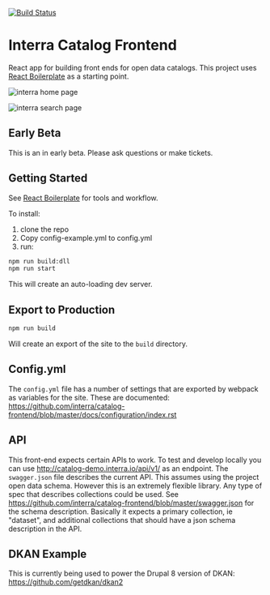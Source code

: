 [![Build Status](https://travis-ci.org/interra/catalog-frontend.svg?branch=master)](https://travis-ci.org/interra/catalog-frontend)

# Interra Catalog Frontend 

React app for building front ends for open data catalogs. This project uses [React Boilerplate](https://www.reactboilerplate.com/) as a starting point.

![interra home page](https://user-images.githubusercontent.com/512243/49232195-7ca18d00-f3c1-11e8-928f-5d4fbecf8aec.png)

![interra search page](https://user-images.githubusercontent.com/512243/49232411-e15ce780-f3c1-11e8-8953-cc2f23dfdee5.png)

## Early Beta

This is an in early beta. Please ask questions or make tickets.

## Getting Started

See [React Boilerplate](https://www.reactboilerplate.com/) for tools and workflow.

To install:

1. clone the repo 
2. Copy config-example.yml to config.yml
3. run:

```bash
npm run build:dll
npm run start
```

This will create an auto-loading dev server.

## Export to Production

```bash
npm run build
```

Will create an export of the site to the ``build`` directory.

## Config.yml

The ``config.yml`` file has a number of settings that are exported by webpack as variables for the site. These are documented: https://github.com/interra/catalog-frontend/blob/master/docs/configuration/index.rst

## API

This front-end expects certain APIs to work. To test and develop locally you can use http://catalog-demo.interra.io/api/v1/ as an endpoint. The ``swagger.json`` file describes the current API. This assumes using the project open data schema. However this is an extremely flexible library. Any type of spec that describes collections could be used. See https://github.com/interra/catalog-frontend/blob/master/swagger.json for the schema description. Basically it expects a primary collection, ie "dataset", and additional collections that should have a json schema description in the API.

## DKAN Example

This is currently being used to power the Drupal 8 version of DKAN: https://github.com/getdkan/dkan2
